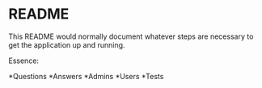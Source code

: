 # README

This README would normally document whatever steps are necessary to get the
application up and running.

Essence:

*Questions 
*Answers
*Admins
*Users
*Tests
